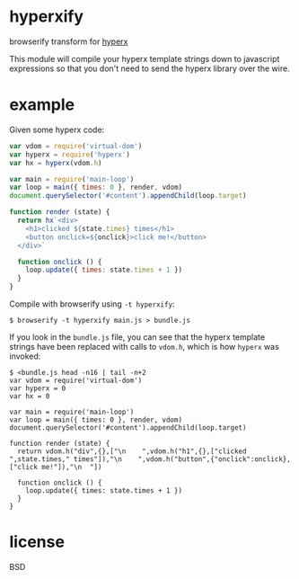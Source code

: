 # hyperxify

browserify transform for [hyperx][1]

This module will compile your hyperx template strings down to javascript
expressions so that you don't need to send the hyperx library over the wire.

[1]: https://github.com/substack/hyperx

# example

Given some hyperx code:

``` js
var vdom = require('virtual-dom')
var hyperx = require('hyperx')
var hx = hyperx(vdom.h)

var main = require('main-loop')
var loop = main({ times: 0 }, render, vdom)
document.querySelector('#content').appendChild(loop.target)

function render (state) {
  return hx`<div>
    <h1>clicked ${state.times} times</h1>
    <button onclick=${onclick}>click me!</button>
  </div>`

  function onclick () {
    loop.update({ times: state.times + 1 })
  }
}
```

Compile with browserify using `-t hyperxify`:

```
$ browserify -t hyperxify main.js > bundle.js
```

If you look in the `bundle.js` file, you can see that the hyperx template
strings have been replaced with calls to `vdom.h`, which is how `hyperx` was
invoked:

```
$ <bundle.js head -n16 | tail -n+2
var vdom = require('virtual-dom')
var hyperx = 0
var hx = 0

var main = require('main-loop')
var loop = main({ times: 0 }, render, vdom)
document.querySelector('#content').appendChild(loop.target)

function render (state) {
  return vdom.h("div",{},["\n    ",vdom.h("h1",{},["clicked ",state.times," times"]),"\n    ",vdom.h("button",{"onclick":onclick},["click me!"]),"\n  "])

  function onclick () {
    loop.update({ times: state.times + 1 })
  }
}
```

# license

BSD
